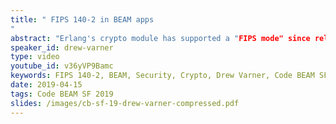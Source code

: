 ```yaml
---
title: " FIPS 140-2 in BEAM apps
"
abstract: "Erlang's crypto module has supported a "FIPS mode" since release 20.0. Drew will discuss why you may care about FIPS 140-2 encryption, ways to integrate it into your tests suites and gotchas to compliance. He will discuss how simply putting crypto in FIPS mode is not enough. Learn how dependencies and built-in libraries can sneak non-FIPS crypto into your application. Drew will also cover some general techniques to detect security issues in your code."
speaker_id: drew-varner
type: video
youtube_id: v36yVP9Bamc
keywords: FIPS 140-2, BEAM, Security, Crypto, Drew Varner, Code BEAM SF, Erlang
date: 2019-04-15
tags: Code BEAM SF 2019
slides: /images/cb-sf-19-drew-varner-compressed.pdf
---
```


